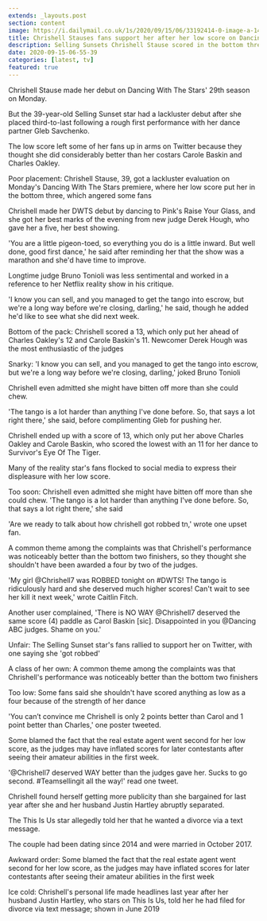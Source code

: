 ```yaml
---
extends: _layouts.post
section: content
image: https://i.dailymail.co.uk/1s/2020/09/15/06/33192414-0-image-a-14_1600146668621.jpg 
title: Chrishell Stauses fans support her after her low score on Dancing With The Stars season premiere 
description: Selling Sunsets Chrishell Stause scored in the bottom three on the DWTS season premiere, and some of her fans took to social media to criticize her low score. 
date: 2020-09-15-06-55-39 
categories: [latest, tv] 
featured: true 
--- 
```

Chrishell Stause made her debut on Dancing With The Stars' 29th season on Monday.

But the 39-year-old Selling Sunset star had a lackluster debut after she placed third-to-last following a rough first performance with her dance partner Gleb Savchenko.

The low score left some of her fans up in arms on Twitter because they thought she did considerably better than her costars Carole Baskin and Charles Oakley.

Poor placement: Chrishell Stause, 39, got a lackluster evaluation on Monday's Dancing With The Stars premiere, where her low score put her in the bottom three, which angered some fans

Chrishell made her DWTS debut by dancing to Pink's Raise Your Glass, and she got her best marks of the evening from new judge Derek Hough, who gave her a five, her best showing.

'You are a little pigeon-toed, so everything you do is a little inward. But well done, good first dance,' he said after reminding her that the show was a marathon and she'd have time to improve. 

Longtime judge Bruno Tonioli was less sentimental and worked in a reference to her Netflix reality show in his critique.

'I know you can sell, and you managed to get the tango into escrow, but we're a long way before we're closing, darling,' he said, though he added he'd like to see what she did next week.

Bottom of the pack: Chrishell scored a 13, which only put her ahead of Charles Oakley's 12 and Carole Baskin's 11. Newcomer Derek Hough was the most enthusiastic of the judges

Snarky: 'I know you can sell, and you managed to get the tango into escrow, but we're a long way before we're closing, darling,' joked Bruno Tonioli

Chrishell even admitted she might have bitten off more than she could chew.

'The tango is a lot harder than anything I've done before. So, that says a lot right there,' she said, before complimenting Gleb for pushing her. 

Chrishell ended up with a score of 13, which only put her above Charles Oakley and Carole Baskin, who scored the lowest with an 11 for her dance to Survivor's Eye Of The Tiger. 

Many of the reality star's fans flocked to social media to express their displeasure with her low score. 

Too soon: Chrishell even admitted she might have bitten off more than she could chew. 'The tango is a lot harder than anything I've done before. So, that says a lot right there,' she said

'Are we ready to talk about how chrishell got robbed tn,' wrote one upset fan.

A common theme among the complaints was that Chrishell's performance was noticeably better than the bottom two finishers, so they thought she shouldn't have been awarded a four by two of the judges.

'My girl @Chrishell7 was ROBBED tonight on #DWTS! The tango is ridiculously hard and she deserved much higher scores! Can't wait to see her kill it next week,' wrote Caitlin Fitch.

Another user complained, 'There is NO WAY @Chrishell7 deserved the same score (4) paddle as Carol Baskin [sic]. Disappointed in you @Dancing ABC judges. Shame on you.'

Unfair: The Selling Sunset star's fans rallied to support her on Twitter, with one saying she 'got robbed'

A class of her own: A common theme among the complaints was that Chrishell's performance was noticeably better than the bottom two finishers

Too low: Some fans said she shouldn't have scored anything as low as a four because of the strength of her dance

'You can’t convince me Chrishell is only 2 points better than Carol and 1 point better than Charles,' one poster tweeted.

Some blamed the fact that the real estate agent went second for her low score, as the judges may have inflated scores for later contestants after seeing their amateur abilities in the first week.

'@Chrishell7 deserved WAY better than the judges gave her. Sucks to go second. #Teamsellingit all the way!' read one tweet.

Chrishell found herself getting more publicity than she bargained for last year after she and her husband Justin Hartley abruptly separated.

The This Is Us star allegedly told her that he wanted a divorce via a text message.

The couple had been dating since 2014 and were married in October 2017. 

Awkward order: Some blamed the fact that the real estate agent went second for her low score, as the judges may have inflated scores for later contestants after seeing their amateur abilities in the first week

Ice cold: Chrishell's personal life made headlines last year after her husband Justin Hartley, who stars on This Is Us, told her he had filed for divorce via text message; shown in June 2019

